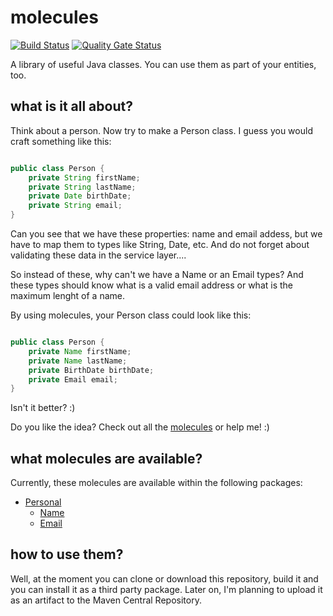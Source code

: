 # molecules  

[![Build Status](https://travis-ci.com/floppylab/molecules.svg?branch=master)](https://travis-ci.com/floppylab/molecules) 
[![Quality Gate Status](https://sonarcloud.io/api/project_badges/measure?project=com.floppylab%3Amolecules&metric=alert_status)](https://sonarcloud.io/dashboard?id=com.floppylab%3Amolecules)

A library of useful Java classes. You can use them as part of your entities, too.

## what is it all about?

Think about a person. Now try to make a Person class. I guess you would craft something like this:

```java

public class Person {
    private String firstName;
    private String lastName;
    private Date birthDate;
    private String email;    
}

```

Can you see that we have these properties: name and email addess, but we have to map them to types like String, Date, etc.
And do not forget about validating these data in the service layer....

So instead of these, why can't we have a Name or an Email types? And these types should know what is a valid email address or what is the maximum lenght of a name.

By using molecules, your Person class could look like this:

```java

public class Person {
    private Name firstName;
    private Name lastName;
    private BirthDate birthDate;
    private Email email;    
}

```
Isn't it better? :)

Do you like the idea? Check out all the [molecules](#what-molecules-are-available) or help me! :)

## what molecules are available?

Currently, these molecules are available within the following packages:

* [Personal](src/main/java/com/floppylab/molecules/personal)
  * [Name](src/main/java/com/floppylab/molecules/personal#name)
  * [Email](src/main/java/com/floppylab/molecules/personal#email)
  
## how to use them?

Well, at the moment you can clone or download this repository, build it and you can install it as a third party package.
Later on, I'm planning to upload it as an artifact to the Maven Central Repository.
